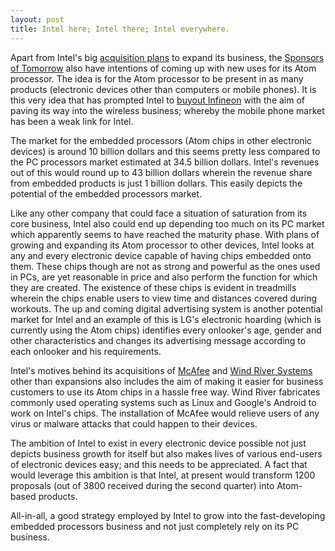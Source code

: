 ```yaml
---
layout: post
title: Intel here; Intel there; Intel everywhere.
---
```


Apart from Intel's big <a href="http://online.wsj.com/article/SB10001424052748703453804575480012132581550.html">acquisition plans</a> to expand its business, the <a href="http://www.intel.com/">Sponsors of Tomorrow</a> also have intentions of coming up with new uses for its Atom processor. The idea is for the Atom processor to be present in as many products (electronic devices other than computers or mobile phones). It is this very idea that has prompted Intel to <a href="http://stocks.investopedia.com/stock-analysis/2010/Intel-Buys-Its-Way-Into-Wireless-INTC-IFNNY-AAPL-QCOM-ARMH-QCOM-BRCM0831.aspx">buyout Infineon</a> with the aim of paving its way into the wireless business; whereby the mobile phone market has been a weak link for Intel. 

The market for the embedded processors (Atom chips in other electronic devices) is around 10 billion dollars and this seems pretty less compared to the PC processors market estimated at 34.5 billion dollars. Intel's revenues out of this would round up to 43 billion dollars wherein the revenue share from embedded products is just 1 billion dollars. This easily depicts the potential of the embedded processors market.

Like any other company that could face a situation of saturation from its core business, Intel also could end up depending too much on its PC market which apparently seems to have reached the maturity phase. With plans of growing and expanding its Atom processor to other devices, Intel looks at any and every electronic device capable of having chips embedded onto them. These chips though are not as strong and powerful as the ones used in PCs, are yet reasonable in price and also perform the function for which they are created. The existence of these chips is evident in treadmills wherein the chips enable users to view time and distances covered during workouts. The up and coming digital advertising system is another potential market for Intel and an example of this is LG's electronic hoarding (which is currently using the Atom chips) identifies every onlooker's age, gender and other characteristics and changes its advertising message according to each onlooker and his requirements.

Intel's motives behind its acquisitions of <a href="http://www.mcafee.com/">McAfee</a> and <a href="http://www.windriver.com/news/press/pr.html?ID=7081">Wind River Systems</a> other than expansions also includes the aim of making it easier for business customers to use its Atom chips in a hassle free way. Wind River fabricates commonly used operating systems such as Linux and Google's Android to work on Intel's chips. The installation of McAfee would relieve users of any virus or malware attacks that could happen to their devices.

The ambition of Intel to exist in every electronic device possible not just depicts business growth for itself but also makes lives of various end-users of electronic devices easy; and this needs to be appreciated. A fact that would leverage this ambition is that Intel, at present would transform 1200 proposals (out of 3800 received during the second quarter) into Atom-based products. 

All-in-all, a good strategy employed by Intel to grow into the fast-developing embedded processors business and not just completely rely on its PC business.
